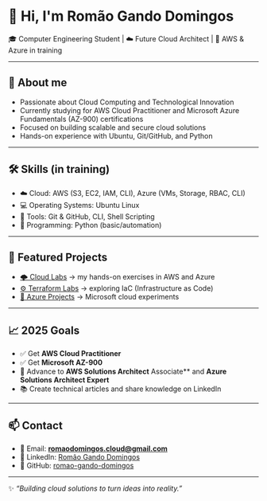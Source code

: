 # 👋 Hi, I'm Romão Gando Domingos

🎓 Computer Engineering Student | ☁️ Future Cloud Architect | 🚀 AWS & Azure in training

---

## 📌 About me
- Passionate about Cloud Computing and Technological Innovation
- Currently studying for AWS Cloud Practitioner and Microsoft Azure Fundamentals (AZ-900) certifications
- Focused on building scalable and secure cloud solutions
- Hands-on experience with Ubuntu, Git/GitHub, and Python

---

## 🛠️ Skills (in training)

- ☁️ Cloud: AWS (S3, EC2, IAM, CLI), Azure (VMs, Storage, RBAC, CLI)
- 💻 Operating Systems: Ubuntu Linux
- 🔧 Tools: Git & GitHub, CLI, Shell Scripting
- 🐍 Programming: Python (basic/automation)

---

## 📂 Featured Projects
- [🌩️ Cloud Labs](https://github.com/SEU_USUARIO/cloud-labs) → my hands-on exercises in AWS and Azure
- [⚙️ Terraform Labs](https://github.com/SEU_USUARIO/terraform-labs) → exploring IaC (Infrastructure as Code)
- [🔐 Azure Projects](https://github.com/SEU_USUARIO/azure-projects) → Microsoft cloud experiments

---

## 📈 2025 Goals
- ✅ Get **AWS Cloud Practitioner**
- ✅ Get **Microsoft AZ-900**
- 🎯 Advance to **AWS Solutions Architect** Associate** and **Azure Solutions Architect Expert**
- 📚 Create technical articles and share knowledge on LinkedIn

---

## 📫 Contact
- 📧 Email: **romaodomingos.cloud@gmail.com**
- 💼 LinkedIn: [Romão Gando Domingos](https://www.linkedin.com/in/https://www.linkedin.com/in/romão-domingos-948003217/)
- 🐙 GitHub: [romao-gando-domingos](https://github.com/romariodomingos)

---
✨ *“Building cloud solutions to turn ideas into reality.”*
